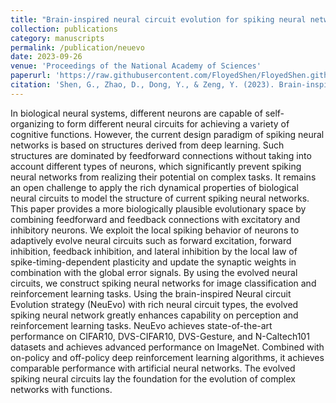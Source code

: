 ```yaml
---
title: "Brain-inspired neural circuit evolution for spiking neural networks"
collection: publications
category: manuscripts
permalink: /publication/neuevo
date: 2023-09-26
venue: 'Proceedings of the National Academy of Sciences'
paperurl: 'https://raw.githubusercontent.com/FloyedShen/FloyedShen.github.io/master/files/neuevo.pdf'
citation: 'Shen, G., Zhao, D., Dong, Y., & Zeng, Y. (2023). Brain-inspired neural circuit evolution for spiking neural networks. Proceedings of the National Academy of Sciences, 120(39), e2218173120. National Acad Sciences.'
---
```


In biological neural systems, different neurons are capable of self-organizing to form different neural circuits for achieving a variety of cognitive functions. However, the current design paradigm of spiking neural networks is based on structures derived from deep learning. Such structures are dominated by feedforward connections without taking into account different types of neurons, which significantly prevent spiking neural networks from realizing their potential on complex tasks. It remains an open challenge to apply the rich dynamical properties of biological neural circuits to model the structure of current spiking neural networks. This paper provides a more biologically plausible evolutionary space by combining feedforward and feedback connections with excitatory and inhibitory neurons. We exploit the local spiking behavior of neurons to adaptively evolve neural circuits such as forward excitation, forward inhibition, feedback inhibition, and lateral inhibition by the local law of spike-timing-dependent plasticity and update the synaptic weights in combination with the global error signals. By using the evolved neural circuits, we construct spiking neural networks for image classification and reinforcement learning tasks. Using the brain-inspired Neural circuit Evolution strategy (NeuEvo) with rich neural circuit types, the evolved spiking neural network greatly enhances capability on perception and reinforcement learning tasks. NeuEvo achieves state-of-the-art performance on CIFAR10, DVS-CIFAR10, DVS-Gesture, and N-Caltech101 datasets and achieves advanced performance on ImageNet. Combined with on-policy and off-policy deep reinforcement learning algorithms, it achieves comparable performance with artificial neural networks. The evolved spiking neural circuits lay the foundation for the evolution of complex networks with functions.